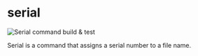 # serial
![Serial command build & test](https://github.com/nao1215/serial/workflows/Serial%20command%20build%20&%20test/badge.svg?branch=main&event=push)

Serial is a command that assigns a serial number to a file name.
